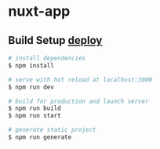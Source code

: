 # nuxt-app

## Build Setup [deploy](https://daily-exercise-plan.netlify.app/)

```bash
# install dependencies
$ npm install

# serve with hot reload at localhost:3000
$ npm run dev

# build for production and launch server
$ npm run build
$ npm run start

# generate static project
$ npm run generate
```
